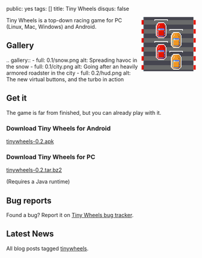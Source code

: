 public: yes
tags: []
title: Tiny Wheels
disqus: false

<div style="float: right; margin-left: 6px"><img src="icon.png"></div>

Tiny Wheels is a top-down racing game for PC (Linux, Mac, Windows) and Android.

## Gallery

.. gallery::
    - full: 0.1/snow.png
      alt: Spreading havoc in the snow
    - full: 0.1/city.png
      alt: Going after an heavily armored roadster in the city
    - full: 0.2/hud.png
      alt: The new virtual buttons, and the turbo in action

## Get it

The game is far from finished, but you can already play with it.

### Download Tiny Wheels for Android

<a href="/storage/tinywheels/tinywheels-0.2.apk" class="dl-button">tinywheels-0.2.apk</a>

### Download Tiny Wheels for PC

<a href="/storage/tinywheels/tinywheels-0.2.tar.bz2" class="dl-button">tinywheels-0.2.tar.bz2</a>

(Requires a Java runtime)

## Bug reports

Found a bug? Report it on [Tiny Wheels bug tracker](http://github.com/agateau/tinywheels/issues).

## Latest News

All blog posts tagged [tinywheels](/tags/tinywheels).
